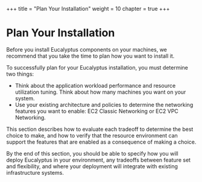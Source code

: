 +++
title = "Plan Your Installation"
weight = 10
chapter = true
+++


# Plan Your Installation
Before you install Eucalyptus components on your machines, we recommend that you take the time to plan how you want to install it.

To successfully plan for your Eucalyptus installation, you must determine two things:

* Think about the application workload performance and resource utilization tuning. Think about how many machines you want on your system. 
* Use your existing architecture and policies to determine the networking features you want to enable: EC2 Classic Networking or EC2 VPC Networking.

This section describes how to evaluate each tradeoff to determine the best choice to make, and how to verify that the resource environment can support the features that are enabled as a consequence of making a choice.

By the end of this section, you should be able to specify how you will deploy Eucalyptus in your environment, any tradeoffs between feature set and flexibility, and where your deployment will integrate with existing infrastructure systems.


